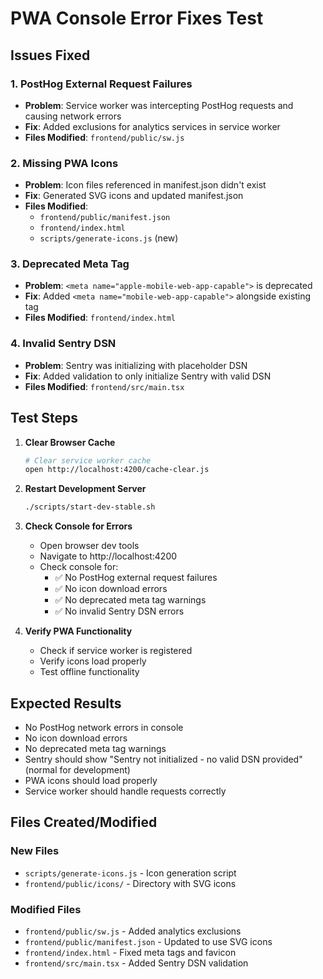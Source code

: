 # PWA Console Error Fixes Test

## Issues Fixed

### 1. PostHog External Request Failures
- **Problem**: Service worker was intercepting PostHog requests and causing network errors
- **Fix**: Added exclusions for analytics services in service worker
- **Files Modified**: `frontend/public/sw.js`

### 2. Missing PWA Icons
- **Problem**: Icon files referenced in manifest.json didn't exist
- **Fix**: Generated SVG icons and updated manifest.json
- **Files Modified**: 
  - `frontend/public/manifest.json`
  - `frontend/index.html`
  - `scripts/generate-icons.js` (new)

### 3. Deprecated Meta Tag
- **Problem**: `<meta name="apple-mobile-web-app-capable">` is deprecated
- **Fix**: Added `<meta name="mobile-web-app-capable">` alongside existing tag
- **Files Modified**: `frontend/index.html`

### 4. Invalid Sentry DSN
- **Problem**: Sentry was initializing with placeholder DSN
- **Fix**: Added validation to only initialize Sentry with valid DSN
- **Files Modified**: `frontend/src/main.tsx`

## Test Steps

1. **Clear Browser Cache**
   ```bash
   # Clear service worker cache
   open http://localhost:4200/cache-clear.js
   ```

2. **Restart Development Server**
   ```bash
   ./scripts/start-dev-stable.sh
   ```

3. **Check Console for Errors**
   - Open browser dev tools
   - Navigate to http://localhost:4200
   - Check console for:
     - ✅ No PostHog external request failures
     - ✅ No icon download errors
     - ✅ No deprecated meta tag warnings
     - ✅ No invalid Sentry DSN errors

4. **Verify PWA Functionality**
   - Check if service worker is registered
   - Verify icons load properly
   - Test offline functionality

## Expected Results

- No PostHog network errors in console
- No icon download errors
- No deprecated meta tag warnings
- Sentry should show "Sentry not initialized - no valid DSN provided" (normal for development)
- PWA icons should load properly
- Service worker should handle requests correctly

## Files Created/Modified

### New Files
- `scripts/generate-icons.js` - Icon generation script
- `frontend/public/icons/` - Directory with SVG icons

### Modified Files
- `frontend/public/sw.js` - Added analytics exclusions
- `frontend/public/manifest.json` - Updated to use SVG icons
- `frontend/index.html` - Fixed meta tags and favicon
- `frontend/src/main.tsx` - Added Sentry DSN validation 